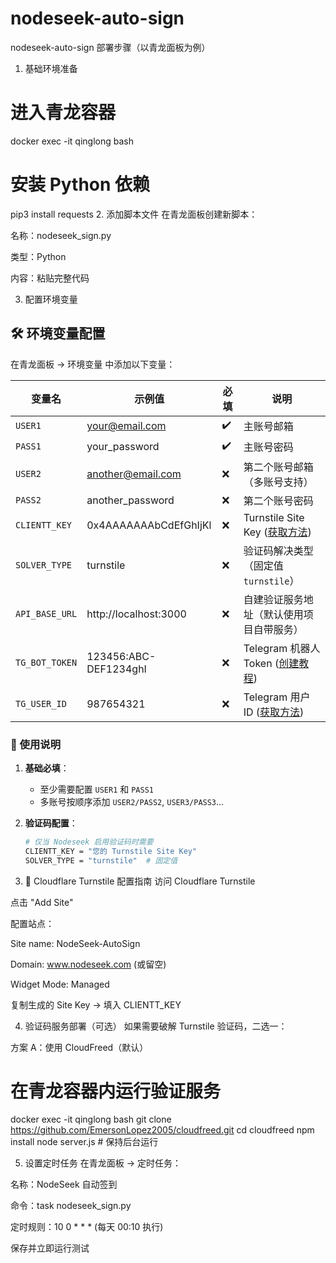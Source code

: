# nodeseek-auto-sign
nodeseek-auto-sign
部署步骤（以青龙面板为例）
1. 基础环境准备
# 进入青龙容器
docker exec -it qinglong bash

# 安装 Python 依赖
pip3 install requests
2. 添加脚本文件
在青龙面板创建新脚本：

名称：nodeseek_sign.py

类型：Python

内容：粘贴完整代码

3. 配置环境变量
## 🛠️ 环境变量配置

在青龙面板 → 环境变量 中添加以下变量：

| 变量名          | 示例值                  | 必填 | 说明                                                                 |
|-----------------|-------------------------|------|----------------------------------------------------------------------|
| `USER1`         | your@email.com          | ✔️   | 主账号邮箱                                                           |
| `PASS1`         | your_password           | ✔️   | 主账号密码                                                           |
| `USER2`         | another@email.com       | ❌   | 第二个账号邮箱（多账号支持）                                         |
| `PASS2`         | another_password        | ❌   | 第二个账号密码                                                       |
| `CLIENTT_KEY`   | 0x4AAAAAAAbCdEfGhIjKl   | ❌   | Turnstile Site Key ([获取方法](#cloudflare-turnstile-配置指南))      |
| `SOLVER_TYPE`   | turnstile               | ❌   | 验证码解决类型（固定值 `turnstile`）                                 |
| `API_BASE_URL`  | http://localhost:3000   | ❌   | 自建验证服务地址（默认使用项目自带服务）                             |
| `TG_BOT_TOKEN`  | 123456:ABC-DEF1234ghI   | ❌   | Telegram 机器人 Token ([创建教程](https://core.telegram.org/bots)) |
| `TG_USER_ID`    | 987654321               | ❌   | Telegram 用户 ID ([获取方法](https://t.me/userinfobot))            |

### 📌 使用说明

1. **基础必填**：
   - 至少需要配置 `USER1` 和 `PASS1`
   - 多账号按顺序添加 `USER2/PASS2`, `USER3/PASS3`...

2. **验证码配置**：
   ```bash
   # 仅当 Nodeseek 启用验证码时需要
   CLIENTT_KEY = "您的 Turnstile Site Key"
   SOLVER_TYPE = "turnstile"  # 固定值

3. 🔧 Cloudflare Turnstile 配置指南
访问 Cloudflare Turnstile

点击 "Add Site"

配置站点：

Site name: NodeSeek-AutoSign

Domain: www.nodeseek.com (或留空)

Widget Mode: Managed

复制生成的 Site Key → 填入 CLIENTT_KEY

4. 验证码服务部署（可选）
如果需要破解 Turnstile 验证码，二选一：

方案 A：使用 CloudFreed（默认）
# 在青龙容器内运行验证服务
docker exec -it qinglong bash
git clone https://github.com/EmersonLopez2005/cloudfreed.git
cd cloudfreed
npm install
node server.js  # 保持后台运行

5. 设置定时任务
在青龙面板 → 定时任务：

名称：NodeSeek 自动签到

命令：task nodeseek_sign.py

定时规则：10 0 * * * (每天 00:10 执行)

保存并立即运行测试
